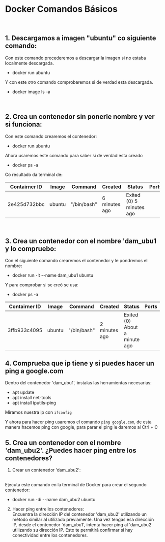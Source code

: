 # Docker Comandos Básicos

<br>

## 1. Descargamos a imagen "ubuntu" co siguiente comando:

Con este comando procederemos a descargar la imagen si no estaba localmente descargada.
- docker run ubuntu

Y con este otro comando comprobaremos si de verdad esta descargada.

- docker image ls -a

<br>

## 2. Crea un contenedor sin ponerle nombre y ver si funciona:
Con este comando crearemos el contenedor:

- docker run ubuntu

Ahora usaremos este comando para saber si de verdad esta creado

- docker ps -a

Co resultado da terminal de:

|Contairner ID|Image|Command|Created|Status|Ports| Names |
|-------|-------|-------|-------|-------|-------|-------|
|2e425d732bbc|ubuntu|"/bin/bash"|6 minutes ago|Exited (0) 5 minutes ago| |  determined_goldberg|

<br>

## 3. Crea un contenedor con el nombre 'dam_ubu1 y lo compruebo:

Con el siguiente comando crearemos el contenedor y le pondremos el nombre:

- docker run -it --name dam_ubu1 ubuntu

Y para comprobar si se creó se usa:

- docker ps -a

|Contairner ID|Image|Command|Created|Status|Ports| Names |
|-------|-------|-------|-------|-------|-------|-------|
|3ffb933c4095|ubuntu|"/bin/bash"|2 minutes ago| Exited (0) About a minute ago| |dam_ubu1|

## 4. Comprueba que ip tiene y si puedes hacer un ping a google.com
Dentro del contenedor 'dam_ubu1', instalas las herramientas necesarias:

- apt update
- apt install net-tools
- apt install iputils-ping

Miramos nuestra ip con `ifconfig`

Y ahora para hacer ping usaremos el comando `ping google.com`, de esta manera hacemos ping con google, para parar el ping le daremos al Ctrl + C

## 5. Crea un contenedor con el nombre 'dam_ubu2'. ¿Puedes hacer ping entre los contenedores?

1. Crear un contenedor 'dam_ubu2':
<br>
Ejecuta este comando en la terminal de Docker para crear el segundo contenedor:

- docker run -di --name dam_ubu2 ubuntu 

2. Hacer ping entre los contenedores: <br>
Encuentra la dirección IP del contenedor 'dam_ubu2' utilizando un método similar al utilizado previamente. Una vez tengas esa dirección IP, desde el contenedor 'dam_ubu1', intenta hacer ping al 'dam_ubu2' utilizando su dirección IP. Esto te permitirá confirmar si hay conectividad entre los contenedores.

